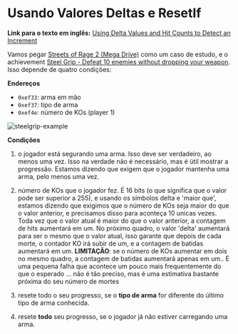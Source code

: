 # Usando Valores Deltas e ResetIf

**Link para o texto em inglês:** [Using Delta Values and Hit Counts to Detect an Increment](/developer-docs/real-examples/using-delta-values-and-hit-counts-to-detect-an-increment.html)

Vamos pegar [Streets of Rage 2 (Mega Drive)](http://retroachievements.org/Game/3)
como um caso de estudo, e o achievement [Steel Grip - Defeat 10 enemies without dropping your weapon](http://retroachievements.org/Achievement/55). Isso depende de quatro condições:

**Endereços**

- `0xef33`: arma em mão
- `0xef37`: tipo de arma
- `0xef4e`: número de KOs (player 1)

![steelgrip-example](https://user-images.githubusercontent.com/8508804/33313210-32f5451e-d411-11e7-8042-2b9007a5cffb.png)

**Condições**

1. o jogador está segurando uma arma. Isso deve ser verdadeiro, ao menos uma vez. Isso na verdade não é necessário, mas é útil mostrar a progressão. Estamos dizendo que exigem que o jogador mantenha uma arma, pelo menos uma vez.

2. número de KOs que o jogador fez. É 16 bits (o que significa que o valor pode ser superior a 255), e usando os símbolos delta e 'maior que', estamos dizendo que exigimos que o número de KOs seja maior do que o valor anterior, e precisamos disso para aconteça 10 unicas vezes. Toda vez que o valor atual é maior do que o valor anterior, a contagem de hits aumentará em um. No próximo quadro, o valor 'delta' aumentará para ser o mesmo que o valor atual, isso garante que depois de cada morte, o contador KO irá subir de um, e a contagem de batidas aumentará em um. **LIMITAÇÃO**: se o número de KOs aumentar em dois no mesmo quadro, a contagem de batidas aumentará apenas em um.. É uma pequena falha que acontece um pouco mais frequentemente do que o esperado ... não é tão preciso, mas é uma estimativa bastante próxima do seu número de mortes

3. resete todo o seu progresso, se o **tipo de arma** for diferente do último tipo de arma conhecida.

4. resete **todo** seu progresso, se o jogador já não estiver carregando uma arma.
